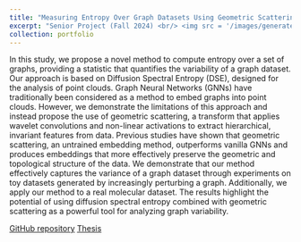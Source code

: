```yaml
---
title: "Measuring Entropy Over Graph Datasets Using Geometric Scattering and Diffusion Geometry"
excerpt: "Senior Project (Fall 2024) <br/> <img src = '/images/generated_graphs_visuals.png'>"
collection: portfolio
---
```


In this study, we propose a novel method to compute entropy over a set of graphs, providing a statistic that quantifies the variability of a graph dataset. Our approach is based on Diffusion Spectral Entropy (DSE), designed for the analysis of point clouds. Graph Neural Networks (GNNs) have traditionally been considered as a method to embed graphs into point clouds. However, we demonstrate the limitations of this approach and instead propose the use of geometric scattering, a transform that applies wavelet convolutions and non-linear activations to extract hierarchical, invariant features from data. Previous studies have shown that geometric scattering, an untrained embedding method, outperforms vanilla GNNs and produces embeddings that more effectively preserve the geometric and topological structure of the data. We demonstrate that our method effectively captures the variance of a graph dataset through experiments on toy datasets generated by increasingly perturbing a graph. Additionally, we apply our method to a real molecular dataset. The results highlight the potential of using diffusion spectral entropy combined with geometric scattering as a powerful tool for analyzing graph variability. 

<a href='https://github.com/selma-m/graph-entropy/'>GitHub repository</a>
<a href='files/selma_amth_yale_thesis.pdf'> Thesis </a>

